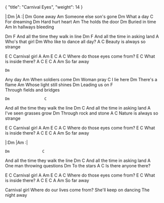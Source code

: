 {
  "title": "Carnival Eyes",
  "weight": 14
}

|:Dm   |A   :|
      Dm
Gone away
         Am
Someone else son's gone
       Dm
What a day
     C
For dreaming
Dm
Hard hurt heart
     Am
The holds the door
Dm
Buried in time
   Am
In hallways bleeding

Dm                    F
And all the time they walk in line
Dm                  F
And all the time in asking land
A
Who's that girl
            Dm
Who like to dance all day?
A                   C
Beauty is always so strange


E        C
Carnival girl
A              Am          E     C  A  C
Where do those eyes come from?
E         C
What is inside there?
A      C     E     C A Am
So far away


    Dm
Any day
     Am
When soldiers come
      Dm
Woman pray
  C
I lie here
Dm
There's a flame
      Am
Whose light still shines
Dm
Leading us on
        F          
Through fields and bridges


    Dm                C
And all the time they walk the line
    Dm               C
And all the time in asking land
A
I've seen grasses grow
        Dm
Through rock and stone
A                   C
Nature is always so strange


E        C
Carnival girl
A              Am         E      C  A  C
Where do those eyes come from?
E         C
What is inside there?
A       C      E  C  A  Am
So far away

|:Dm   |Am   :|

    Dm               C
And all the time they walk the line
    Dm               C
And all the time in asking land
A
One man throwing questions
       Dm
To the stars
A               C
Is there anyone there?

E        C
Carnival girl
A              Am         E      C  A  C
Where do those eyes come from?
E         C
What is inside there?
A       C       E  C  A  Am
So far away

Carnival girl
Where do our lives come from?
She'll keep on dancing
The night away
